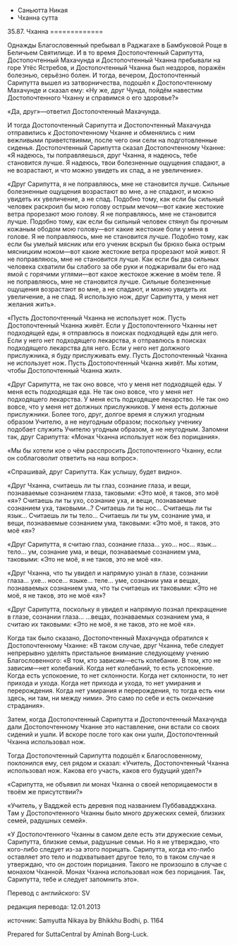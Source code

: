 









* Саньютта Никая
* Чханна сутта


35\.87\. Чханна
\=\=\=\=\=\=\=\=\=\=\=\=\=



Однажды Благословенный пребывал в Раджагахе в Бамбуковой Роще в Беличьем Святилище\. И в то время Достопочтенный Сарипутта, Достопочтенный Махачунда и Достопочтенный Чханна пребывали на горе Утёс Ястребов, и Достопочтенный Чханна был нездоров, поражён болезнью, серьёзно болен\. И тогда, вечером, Достопочтенный Сарипутта вышел из затворничества, подошёл к Достопочтенному Махачунде и сказал ему: «Ну же, друг Чунда, пойдём навестим Достопочтенного Чханну и справимся о его здоровье?»


«Да, друг»—ответил Достопочтенный Махачунда\.


И тогда Достопочтенный Сарипутта и Достопочтенный Махачунда отправились к Достопочтенному Чханне и обменялись с ним вежливыми приветствиями, после чего они сели на подготовленные сиденья\. Достопочтенный Сарипутта сказал Достопочтенному Чханне: «Я надеюсь, ты поправляешься, друг Чханна, я надеюсь, тебе становится лучше\. Я надеюсь, твои болезненные ощущения спадают, а не возрастают, и что можно увидеть их спад, а не увеличение»\.


«Друг Сарипутта, я не поправляюсь, мне не становится лучше\. Сильные болезненные ощущения возрастают во мне, а не спадают, и можно увидеть их увеличение, а не спад\. Подобно тому, как если бы сильный человек раскроил бы мою голову острым мечом—вот какие жестокие ветра прорезают мою голову\. Я не поправляюсь, мне не становится лучше\. Подобно тому, как если бы сильный человек стянул бы прочным кожаным ободом мою голову—вот какие жестокие боли у меня в голове\. Я не поправляюсь, мне не становится лучше\. Подобно тому, как если бы умелый мясник или его ученик вскрыл бы брюхо быка острым мясницким ножом—вот какие жестокие ветра прорезают мой живот\. Я не поправляюсь, мне не становится лучше\. Как если бы два сильных человека схватили бы слабого за обе руки и поджаривали бы его над ямой с горячими углями—вот какое жестокое жжение в моём теле\. Я не поправляюсь, мне не становится лучше\. Сильные болезненные ощущения возрастают во мне, а не спадают, и можно увидеть их увеличение, а не спад\. Я использую нож, друг Сарипутта, у меня нет желания жить»\.


«Пусть Достопочтенный Чханна не использует нож\. Пусть Достопочтенный Чханна живёт\. Если у Достопочтенного Чханны нет подходящей еды, я отправлюсь в поисках подходящей еды для него\. Если у него нет подходящего лекарства, я отправлюсь в поисках подходящего лекарства для него\. Если у него нет должного прислужника, я буду прислуживать ему\. Пусть Достопочтенный Чханна не использует нож\. Пусть Достопочтенный Чханна живёт\. Мы хотим, чтобы Достопочтенный Чханна жил»\.


«Друг Сарипутта, не так оно вовсе, что у меня нет подходящей еды\. У меня есть подходящая еда\. Не так оно вовсе, что у меня нет подходящего лекарства\. У меня есть подходящее лекарство\. Не так оно вовсе, что у меня нет должных прислужников\. У меня есть должные прислужники\. Более того, друг, долгое время я служил угодным образом Учителю, а не неугодным образом; поскольку ученику подобает служить Учителю угодным образом, а не неугодным\. Запомни так, друг Сарипутта: «Монах Чханна использует нож без порицания»\.


«Мы бы хотели кое о чём расспросить Достопочтенного Чханну, если он соблаговолит ответить на наш вопрос»\.


«Спрашивай, друг Сарипутта\. Как услышу, будет видно»\.


«Друг Чханна, считаешь ли ты глаз, сознание глаза, и вещи, познаваемые сознанием глаза, таковыми: «Это моё, я таков, это моё «я»? Считаешь ли ты ухо, сознание уха, и вещи, познаваемые сознанием уха, таковыми…? Считаешь ли ты нос… Считаешь ли ты язык… Считаешь ли ты тело… Считаешь ли ты ум, сознание ума, и вещи, познаваемые сознанием ума, таковыми: «Это моё, я таков, это моё «я»?


«Друг Сарипутта, я считаю глаз, сознание глаза… ухо… нос… язык… тело… ум, сознание ума, и вещи, познаваемые сознанием ума, таковыми: «Это не моё, я не таков, это не моё «я»\.


«Друг Чханна, что ты увидел и напрямую узнал в глазе, сознании глаза… ухе… носе… языке… теле… уме, сознании ума и вещах, познаваемых сознанием ума, что ты считаешь их таковыми: «Это не моё, я не таков, это не моё «я»?


«Друг Сарипутта, поскольку я увидел и напрямую познал прекращение в глазе, сознании глаза… …вещах, познаваемых сознанием ума, я считаю их таковыми: «Это не моё, я не таков, это не моё «я»\.


Когда так было сказано, Достопочтенный Махачунда обратился к Достопочтенному Чханне: «В таком случае, друг Чханна, тебе следует непрерывно уделять пристальное внимание следующему учению Благословенного: «В том, кто зависим—есть колебание\. В том, кто не зависим—нет колебаний\. Когда нет колебаний, то есть успокоение\. Когда есть успокоение, то нет склонности\. Когда нет склонности, то нет прихода и ухода\. Когда нет прихода и ухода, то нет умирания и перерождения\. Когда нет умирания и перерождения, то тогда есть «ни здесь, ни там, ни между ними»\. Это само по себе и есть окончание страдания»\.


Затем, когда Достопочтенный Сарипутта и Достопочтенный Махачунда дали Достопочтенному Чханне это наставление, они встали со своих сидений и ушли\. И вскоре после того как они ушли, Достопочтенный Чханна использовал нож\.


Тогда Достопочтенный Сарипутта подошёл к Благословенному, поклонился ему, сел рядом и сказал: «Учитель, Достопочтенный Чханна использовал нож\. Какова его участь, каков его будущий удел?»


«Сарипутта, не объявил ли монах Чханна о своей непорицаемости в твоём же присутствии?»


«Учитель, у Вадджей есть деревня под названием Пуббавадджхана\. Там у Достопочтенного Чханны было много дружеских семей, близких семей, радушных семей»\.


«У Достопочтенного Чханны в самом деле есть эти дружеские семьи, Сарипутта, близкие семьи, радушные семьи\. Но я не утверждаю, что кого\-либо следует из\-за этого порицать\. Сарипутта, когда кто\-либо оставляет это тело и подхватывает другое тело, то в таком случае я утверждаю, что он достоин порицания\. Такого не произошло в случае с монахом Чханной\. Монах Чханна использовал нож без порицания\. Так, Сарипутта, тебе и следует запомнить это»\.



Перевод с английского: SV


редакция перевода: 12\.01\.2013


источник: Samyutta Nikaya by Bhikkhu Bodhi, p\. 1164


Prepared for SuttaCentral by Aminah Borg\-Luck\.






